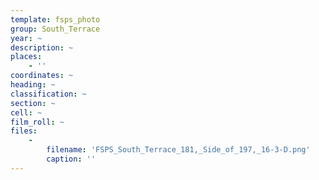 ```yaml
---
template: fsps_photo
group: South_Terrace
year: ~
description: ~
places:
    - ''
coordinates: ~
heading: ~
classification: ~
section: ~
cell: ~
film_roll: ~
files:
    -
        filename: 'FSPS_South_Terrace_181,_Side_of_197,_16-3-D.png'
        caption: ''
---
```

